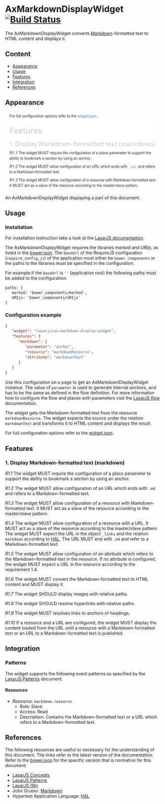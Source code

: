 # AxMarkdownDisplayWidget [![Build Status](https://travis-ci.org/LaxarJS/ax-markdown-display-widget.svg?branch=master)](https://travis-ci.org/LaxarJS/ax-markdown-display-widget)
The AxMarkdownDisplayWidget converts [Markdown]-formatted text to HTML content and displays it.


## Content
* [Appearance](#appearance)
* [Usage](#usage)
* [Features](#features)
* [Integration](#integration)
* [References](#references)

## Appearance
![Illustration of the AxMarkdownDisplayWidget](docs/img/example.png)

An AxMarkdownDisplayWidget displaying a part of this document.

## Usage

### Installation
For installation instruction take a look at the [LaxarJS documentation](https://github.com/LaxarJS/laxar/blob/master/docs/manuals/installing_widgets.md).

The AxMarkdownDisplayWidget requires the libraries *marked* and *URIjs*, as listed in the [bower.json](bower.json).
The `baseUrl` of the RequireJS configuration (`require_config.js`) of the application must either be `bower_components` or the paths to the libraries must be specified in the configuration.

For example if the `baseUrl` is `''` (application root) the following paths must be added to the configuration:
```
paths: {
   marked: 'bower_components/marked',
   URIjs: 'bower_components/URIjs'
}
```

### Configuration example
```json
{
   "widget": "laxarjs/ax-markdown-display-widget",
   "features": {
      "markdown": {
         "parameter": "anchor",
         "resource": "markdownResource",
         "attribute": "markdownText"
      }
   }
}
```

Use this configuration on a page to get an AxMarkdownDisplayWidget instance.
The value of `parameter` is used to generate internal anchors, and has to be the same as defined in the flow definition.
For more information how to configure the flow and places with parameters visit the [LaxarJS flow] documentation.

The widget gets the Markdown-formatted text from the resource `markdownResource`.
The widget expects the source under the relation `markdownText` and transforms it to HTML content and displays the result.

For full configuration options refer to the [widget.json](widget.json).

## Features

### 1. Display Markdown-formatted text (markdown)
*R1.1* The widget MUST require the configuration of a place parameter to support the ability to bookmark a section by using an anchor.

*R1.2* The widget MUST allow configuration of an URL which ends with `.md` and refers to a Markdown-formatted text.

*R1.3* The widget MUST allow configuration of a resource with Markdown-formatted text.
It MUST act as a slave of the resource according to the master/slave pattern.

*R1.4* The widget MUST allow configuration of a resource with a URL.
It MUST act as a slave of the resource according to the master/slave pattern.
The widget MUST expect the URL in the object `_links` and the relation `markdown` according to [HAL].
The URL MUST end with `.md` and refer to a Markdown-formatted text.

*R1.5* The widget MUST allow configuration of an attribute which refers to the Markdown-formatted text in the resource.
If no attribute is configured, the widget MUST expect a URL in the resource according to the requirement 1.4.

*R1.6* The widget MUST convert the Markdown-formatted text to HTML content and MUST display it.

*R1.7* The widget SHOULD display images with relative paths.

*R1.8* The widget SHOULD resolve hyperlinks with relative paths.

*R1.9* The widget MUST resolves links to anchors of headings.

*R1.10* If a resource and a URL are configured, the widget MUST display the content loaded from the URL until a resource with  a Markdown-formatted text or an URL to a Markdown-formatted text is published.

## Integration
### Patterns
The widget supports the following event patterns as specified by the [LaxarJS Patterns] document.

#### Resources
* Resource: `markdown.resource`
   * Role: Slave
   * Access: Read
   * Description: Contains the Markdown-formatted text or a URL which refers to a Markdown-formatted text.

## References
The following resources are useful or necessary for the understanding of this document.
The links refer to the latest version of the documentation.
Refer to the [bower.json](bower.json) for the specific version that is normative for this document.

* [LaxarJS Concepts]
* [LaxarJS Patterns]
* [LaxarJS i18n]
* John Gruber: [Markdown]
* Hypertext Application Language: [HAL]


[LaxarJS Concepts]: https://github.com/LaxarJS/laxar/blob/master/docs/concepts.md "LaxarJS Concepts"
[LaxarJS flow]: https://github.com/LaxarJS/laxar/blob/master/docs/manuals/flow_and_places.md "LaxarJS Flow and Places"
[LaxarJS Patterns]: https://github.com/LaxarJS/laxar_patterns/blob/master/docs/index.md "LaxarJS Patterns"
[LaxarJS i18n]: https://github.com/LaxarJS/laxar/blob/master/docs/manuals/i18n.md "LaxarJS i18n"
[Markdown]: http://daringfireball.net/projects/markdown/ "John Gruber: : Markdown"
[HAL]: http://stateless.co/hal_specification.html "Hypertext Application Language"
